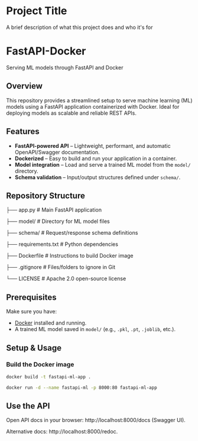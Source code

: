 
# Project Title

A brief description of what this project does and who it's for

# FastAPI-Docker

Serving ML models through FastAPI and Docker

##  Overview

This repository provides a streamlined setup to serve machine learning (ML) models using a FastAPI application containerized with Docker. Ideal for deploying models as scalable and reliable REST APIs.

##  Features

- **FastAPI-powered API** – Lightweight, performant, and automatic OpenAPI/Swagger documentation.
- **Dockerized** – Easy to build and run your application in a container.
- **Model integration** – Load and serve a trained ML model from the `model/` directory.
- **Schema validation** – Input/output structures defined under `schema/`.

##  Repository Structure

├── app.py  # Main FastAPI application

├── model/ # Directory for ML model files

├── schema/ # Request/response schema definitions

├── requirements.txt # Python dependencies

├── Dockerfile # Instructions to build Docker image

├── .gitignore # Files/folders to ignore in Git

└── LICENSE # Apache 2.0 open-source license



##  Prerequisites

Make sure you have:
- [Docker](https://docs.docker.com/get-docker/) installed and running.
- A trained ML model saved in `model/` (e.g., `.pkl`, `.pt`, `.joblib`, etc.).

##  Setup & Usage

### Build the Docker image
```bash
docker build -t fastapi-ml-app .

docker run -d --name fastapi-ml -p 8000:80 fastapi-ml-app
```
## Use the API
Open API docs in your browser: http://localhost:8000/docs (Swagger UI).

Alternative docs: http://localhost:8000/redoc.
